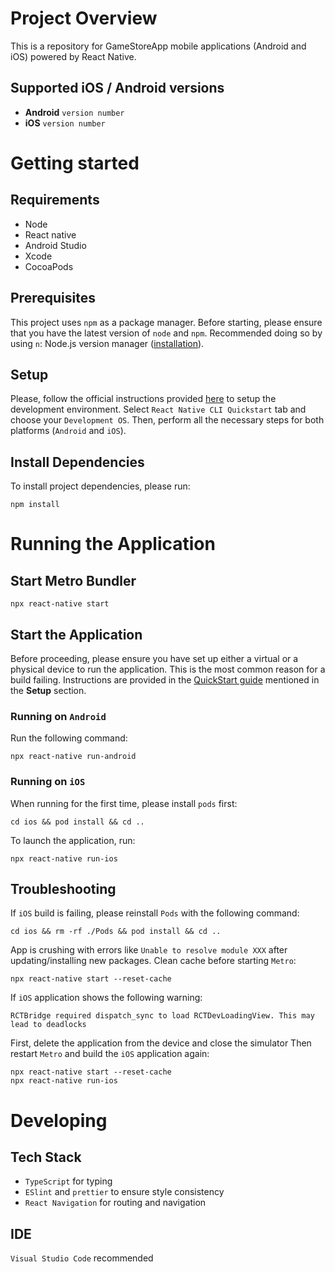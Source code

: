 # Project Overview

This is a repository for GameStoreApp mobile applications (Android and iOS) powered by React Native.

## Supported iOS / Android versions

- **Android** `version number`
- **iOS** `version number`

# Getting started

## Requirements

- Node
- React native
- Android Studio
- Xcode
- CocoaPods

## Prerequisites

This project uses `npm` as a package manager.
Before starting, please ensure that you have the latest version of `node` and `npm`. Recommended doing so by using `n`: Node.js version manager ([installation](https://www.npmjs.com/package/n)).

## Setup

Please, follow the official instructions provided [here](https://reactnative.dev/docs/environment-setup) to setup the development environment. Select `React Native CLI Quickstart` tab and choose your `Development OS`. Then, perform all the necessary steps for both platforms (`Android` and `iOS`).

## Install Dependencies

To install project dependencies, please run:

```
npm install
```

# Running the Application

## Start Metro Bundler

```
npx react-native start
```

## Start the Application

Before proceeding, please ensure you have set up either a virtual or a physical device to run the application. This is the most common reason for a build failing. Instructions are provided in the [QuickStart guide](https://reactnative.dev/docs/environment-setup) mentioned in the **Setup** section.

### Running on `Android`

Run the following command:

```
npx react-native run-android
```

### Running on `iOS`

When running for the first time, please install `pods` first:

```
cd ios && pod install && cd ..
```

To launch the application, run:

```
npx react-native run-ios
```

## Troubleshooting

If `iOS` build is failing, please reinstall `Pods` with the following command:

```
cd ios && rm -rf ./Pods && pod install && cd ..
```

App is crushing with errors like `Unable to resolve module XXX` after updating/installing new packages. Clean cache before starting `Metro`:

```
npx react-native start --reset-cache
```

If `iOS` application shows the following warning:

```
RCTBridge required dispatch_sync to load RCTDevLoadingView. This may lead to deadlocks
```

First, delete the application from the device and close the simulator
Then restart `Metro` and build the `iOS` application again:

```
npx react-native start --reset-cache
npx react-native run-ios
```

# Developing

## Tech Stack

- `TypeScript` for typing
- `ESlint` and `prettier` to ensure style consistency
- `React Navigation` for routing and navigation

## IDE

`Visual Studio Code` recommended
